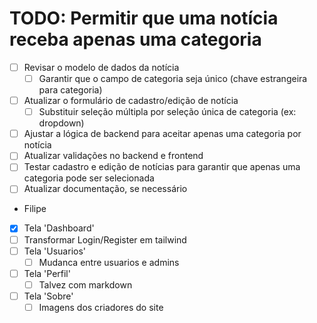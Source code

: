 # TODO: Permitir que uma notícia receba apenas uma categoria

- [ ] Revisar o modelo de dados da notícia
    - [ ] Garantir que o campo de categoria seja único (chave estrangeira para categoria)
- [ ] Atualizar o formulário de cadastro/edição de notícia
    - [ ] Substituir seleção múltipla por seleção única de categoria (ex: dropdown)
- [ ] Ajustar a lógica de backend para aceitar apenas uma categoria por notícia
- [ ] Atualizar validações no backend e frontend
- [ ] Testar cadastro e edição de notícias para garantir que apenas uma categoria pode ser selecionada
- [ ] Atualizar documentação, se necessário

- Filipe
- [X] Tela 'Dashboard'
- [ ] Transformar Login/Register em tailwind
- [ ] Tela 'Usuarios'
    - [ ] Mudanca entre usuarios e admins
- [ ] Tela 'Perfil'
    - [ ] Talvez com markdown
- [ ] Tela 'Sobre'
    - [ ] Imagens dos criadores do site